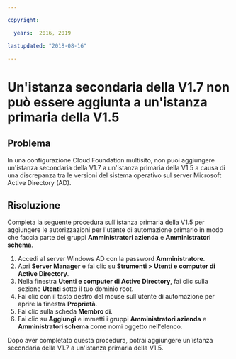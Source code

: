 ```yaml
---

copyright:

  years:  2016, 2019

lastupdated: "2018-08-16"

---
```


# Un'istanza secondaria della V1.7 non può essere aggiunta a un'istanza primaria della V1.5

## Problema
In una configurazione Cloud Foundation multisito, non puoi aggiungere un'istanza secondaria della V1.7 a un'istanza primaria della V1.5 a causa di una discrepanza tra le versioni del sistema operativo sul server Microsoft Active Directory (AD).

## Risoluzione
Completa la seguente procedura sull'istanza primaria della V1.5 per aggiungere le autorizzazioni per l'utente di automazione primario in modo che faccia parte dei gruppi **Amministratori azienda** e **Amministratori schema**.

1. Accedi al server Windows AD con la password **Amministratore**.
2. Apri **Server Manager** e fai clic su **Strumenti > Utenti e computer di Active Directory**.
4. Nella finestra **Utenti e computer di Active Directory**, fai clic sulla sezione **Utenti** sotto il tuo dominio root.
5. Fai clic con il tasto destro del mouse sull'utente di automazione per aprire la finestra **Proprietà**.
6. Fai clic sulla scheda **Membro di**.
7. Fai clic su **Aggiungi** e immetti i gruppi **Amministratori azienda** e **Amministratori schema** come nomi oggetto nell'elenco.  

Dopo aver completato questa procedura, potrai aggiungere un'istanza secondaria della V1.7 a un'istanza primaria della V1.5.
